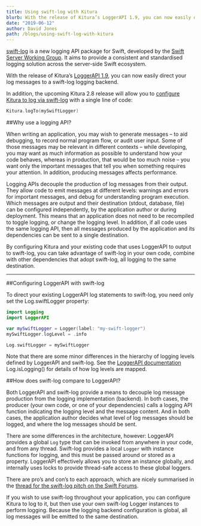 ```yaml
---
title: Using swift-log with Kitura
blurb: With the release of Kitura’s LoggerAPI 1.9, you can now easily direct your log messages to a swift-log logging backend
date: "2019-06-12"
author: David Jones
path: /blogs/using-swift-log-with-kitura
---
```


[swift-log](https://github.com/apple/swift-log) is a new logging API package for Swift, developed by the [Swift Server Working Group](https://swift.org/server/). It aims to provide a consistent and standardised logging solution across the server-side Swift ecosystem.

With the release of Kitura’s [LoggerAPI 1.9](https://github.com/Kitura/LoggerAPI/releases/tag/1.9.0), you can now easily direct your log messages to a swift-log logging backend.

In addition, the upcoming Kitura 2.8 release will allow you to [configure Kitura to log via swift-log](https://github.com/Kitura/Kitura/pull/1460) with a single line of code:

```swift
Kitura.logTo(mySwiftLogger)
```

##Why use a logging API?

When writing an application, you may wish to generate messages – to aid debugging, to record normal program flow, or audit user input. Some of those messages may be relevant in different contexts – while developing, you may want as much information as possible to understand how your code behaves, whereas in production, that would be too much noise – you want only the important messages that tell you when something requires your attention. In addition, producing messages affects performance.

Logging APIs decouple the production of log messages from their output. They allow code to emit messages at different levels: warnings and errors for important messages, and debug for understanding program execution. Which messages are output and their destination (stdout, database, file) can be configured independently, by the application author or during deployment. This means that an application does not need to be recompiled to toggle logging, or change the logging level. In addition, if all code uses the same logging API, then all messages produced by the application and its dependencies can be sent to a single destination.

By configuring Kitura and your existing code that uses LoggerAPI to output to swift-log, you can take advantage of swift-log in your own code, combine with other dependencies that adopt swift-log, all logging to the same destination.

---

##Configuring LoggerAPI with swift-log

To direct your existing LoggerAPI log statements to swift-log, you need only set the Log.swiftLogger property:

```swift
import Logging
import LoggerAPI

var mySwiftLogger = Logger(label: "my-swift-logger")
mySwiftLogger.logLevel = .info

Log.swiftLogger = mySwiftLogger
```

Note that there are some minor differences in the hierarchy of logging levels defined by LoggerAPI and swift-log. See the [LoggerAPI documentation](https://kitura.github.io/LoggerAPI/index.html) Log.isLogging() for details of how log levels are mapped.

##How does swift-log compare to LoggerAPI?

Both LoggerAPI and swift-log provide a means to decouple log message production from the logging implementation (backend). In both cases, the producer (your own code, or one of your dependencies) calls a logging API function indicating the logging level and the message content. And in both cases, the application author decides what level of log messages should be logged, and where the log messages should be sent.

There are some differences in the architecture, however: LoggerAPI provides a global `Log` type that can be invoked from anywhere in your code, and from any thread. Swift-log provides a local `Logger` with instance functions for logging, and this must be passed around or stored as a property. LoggerAPI effectively allows you to store an instance globally, and internally uses locks to provide thread-safe access to these global loggers.

There are pro’s and con’s to each approach, which are nicely summarised in the [thread for the swift-log pitch on the Swift Forums](https://forums.swift.org/t/logging/16027/3).

If you wish to use swift-log throughout your application, you can configure Kitura to log to it, but then use your own swift-log Logger instances to perform logging. Because the logging backend configuration is global, all log messages will be emitted to the same destination.
